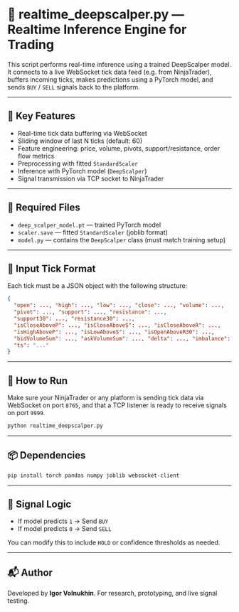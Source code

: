 # 🧠 realtime\_deepscalper.py — Realtime Inference Engine for Trading

This script performs real-time inference using a trained DeepScalper model. It connects to a live WebSocket tick data feed (e.g. from NinjaTrader), buffers incoming ticks, makes predictions using a PyTorch model, and sends `BUY` / `SELL` signals back to the platform.

---

## 🔧 Key Features

* Real-time tick data buffering via WebSocket
* Sliding window of last N ticks (default: 60)
* Feature engineering: price, volume, pivots, support/resistance, order flow metrics
* Preprocessing with fitted `StandardScaler`
* Inference with PyTorch model (`DeepScalper`)
* Signal transmission via TCP socket to NinjaTrader

---

## 📁 Required Files

* `deep_scalper_model.pt` — trained PyTorch model
* `scaler.save` — fitted `StandardScaler` (joblib format)
* `model.py` — contains the `DeepScalper` class (must match training setup)

---

## 🧾 Input Tick Format

Each tick must be a JSON object with the following structure:

```json
{
  "open": ..., "high": ..., "low": ..., "close": ..., "volume": ...,
  "pivot": ..., "support": ..., "resistance": ...,
  "support30": ..., "resistance30": ...,
  "isCloseAboveP": ..., "isCloseAboveS": ..., "isCloseAboveR": ...,
  "isHighAboveP": ..., "isLowAboveS": ..., "isOpenAboveR30": ...,
  "bidVolumeSum": ..., "askVolumeSum": ..., "delta": ..., "imbalance": ...,
  "ts": "..."
}
```

---

## 🚀 How to Run

Make sure your NinjaTrader or any platform is sending tick data via WebSocket on port `8765`, and that a TCP listener is ready to receive signals on port `9999`.

```bash
python realtime_deepscalper.py
```

---

## 📦 Dependencies

```bash
pip install torch pandas numpy joblib websocket-client
```

---

## 🧠 Signal Logic

* If model predicts `1` → Send `BUY`
* If model predicts `0` → Send `SELL`

You can modify this to include `HOLD` or confidence thresholds as needed.

---

## 📬 Author

Developed by **Igor Volnukhin**. For research, prototyping, and live signal testing.
